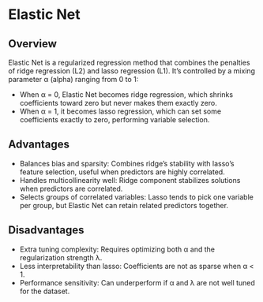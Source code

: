 
# Elastic Net

## Overview

Elastic Net is a regularized regression method that combines the penalties of ridge regression (L2) and lasso regression (L1). It’s controlled by a mixing parameter α (alpha) ranging from 0 to 1:
- When α = 0, Elastic Net becomes ridge regression, which shrinks coefficients toward zero but never makes them exactly zero.
- When α = 1, it becomes lasso regression, which can set some coefficients exactly to zero, performing variable selection.

## Advantages
- Balances bias and sparsity: Combines ridge’s stability with lasso’s feature selection, useful when predictors are highly correlated.
- Handles multicollinearity well: Ridge component stabilizes solutions when predictors are correlated.
- Selects groups of correlated variables: Lasso tends to pick one variable per group, but Elastic Net can retain related predictors together.

## Disadvantages
- Extra tuning complexity: Requires optimizing both α and the regularization strength λ.
- Less interpretability than lasso: Coefficients are not as sparse when α < 1.
- Performance sensitivity: Can underperform if α and λ are not well tuned for the dataset.